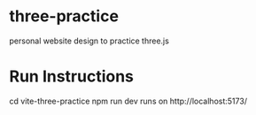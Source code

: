 # three-practice
personal website design to practice three.js

# Run Instructions
cd vite-three-practice
npm run dev
runs on http://localhost:5173/
